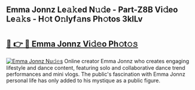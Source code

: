 ## Emma Jonnz Le𝚊𝚔ed N𝚞𝚍e - Part-Z8B Vi𝚍eo Le𝚊𝚔s - H𝚘t O𝚗lyf𝚊ns Ph𝚘tos 3klLv

# <h2><a href="http://hf6b69.feru.top/?c=Emma+Jonnz">🔗 👉 🔴 Emma Jonnz Vi𝚍𝚎o Ph𝚘t𝚘𝚜</a></h2>

[![Emma Jonnz Nu𝚍𝚎s](https://i.imgur.com/0TWrTi3.gif)](http://hf6b69.feru.top/?c=Emma+Jonnz)
Online creator Emma Jonnz who creates engaging lifestyle and dance content, featuring solo and collaborative dance trend performances and mini vlogs. The public's fascination with Emma Jonnz personal life has only added to his mystique as a public figure. 

